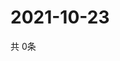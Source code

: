 # 2021-10-23
  共 0条

  <!-- BEGIN -->
  <!-- 最后更新时间Sat Oct 23 2021 10:03:25 GMT+0000 (Coordinated Universal Time) -->
  
  <!-- END -->
  
  